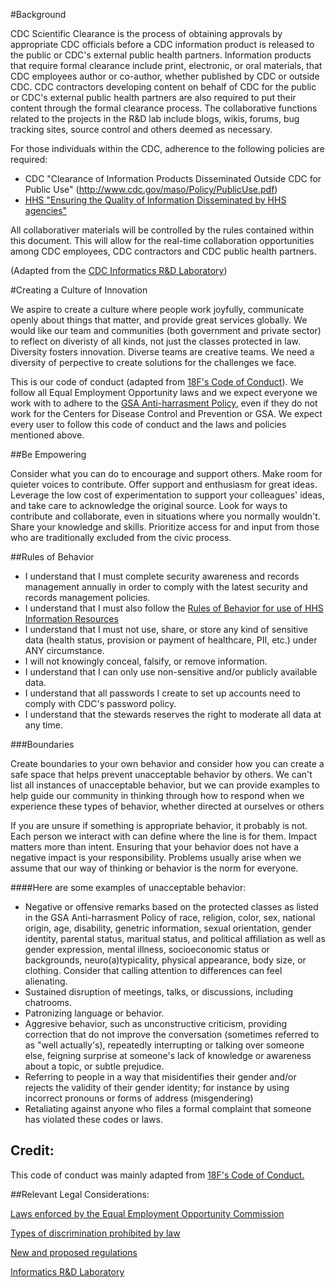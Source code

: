 #Background 

CDC Scientific Clearance is the process of obtaining approvals by appropriate CDC officials before a CDC information product
is released to the public or CDC's external public health partners. Information products that require formal clearance include 
print, electronic, or oral materials, that CDC employees author or co-author, whether published by CDC or outside CDC. 
CDC contractors developing content on behalf of CDC for the public or CDC's external public health partners are also required
to put their content through the formal clearance process. The collaborative functions related to the projects in the R&D lab include blogs, wikis, forums, bug tracking sites, source control and others deemed as necessary. 

For those individuals within the CDC, adherence to the following policies are required: 
* CDC "Clearance of Information Products Disseminated Outside CDC for Public Use" (http://www.cdc.gov/maso/Policy/PublicUse.pdf) 
* [HHS "Ensuring the Quality of Information Disseminated by HHS agencies"](http://aspe.hhs.gov/infoquality) 

All collaborativer materials will be controlled by the rules contained within this document. This will allow for the real-time collaboration opportunities among CDC employees, CDC contractors and CDC public health partners. 

(Adapted from the [CDC Informatics R&D Laboratory](www.phiresearchlab.org/?page_id=1715))

#Creating a Culture of Innovation 

We aspire to create a culture where people work joyfully, communicate openly about things that matter, and 
provide great services globally. We would like our team and communities (both government and private sector)
to reflect on diveristy of all kinds, not just the classes protected in law. Diversity fosters innovation. 
Diverse teams are creative teams. We need a diversity of perpective to create solutions for the challenges
we face. 
    
This is our code of conduct (adapted from [18F's Code of Conduct](https://github.com/18F/code-of-conduct)). 
We follow all Equal Employment Opportunity laws and we expect everyone we work with to adhere to the [GSA Anti-harrasment Policy](http://www.gsa.gov/portal/directive/d0/content/512516), even if they do not work for the Centers for Disease Control 
and Prevention or GSA. We expect every user to follow this code of conduct and the laws and policies mentioned above.
    
##Be Empowering 
  
Consider what you can do to encourage and support others. Make room for quieter voices to contribute. Offer support 
and enthusiasm for great ideas. Leverage the low cost of experimentation to support your colleagues' ideas, and take 
care to acknowledge the original source. Look for ways to contribute and collaborate, even in situations where you 
normally wouldn't. Share your knowledge and skills. Prioritize access for and input from those who are traditionally 
excluded from the civic process. 


##Rules of Behavior

 * I understand that I must complete security awareness and records management annually in order to comply with the 
   latest security and records management policies. 
 * I understand that I must also follow the [Rules of Behavior for use of HHS Information Resources](http://www.hhs.gov/ocio/policy/hhs-rob.html) 
 * I understand that I must not use, share, or store any kind of sensitive data (health status, provision or payment 
   of healthcare, PII, etc.) under ANY circumstance. 
 * I will not knowingly conceal, falsify, or remove information. 
 * I understand that I can only use non-sensitive and/or publicly available data. 
 * I understand that all passwords I create to set up accounts need to comply with CDC's password policy. 
 * I understand that the stewards reserves the right to moderate all data at any time. 

###Boundaries 

Create boundaries to your own behavior and consider how you can create a safe space that helps prevent unacceptable
behavior by others. We can't list all instances of unacceptable behavior, but we can provide examples to help guide 
our community in thinking through how to respond when we experience these types of behavior, whether directed at 
ourselves or others 

If you are unsure if something is appropriate behavior, it probably is not. Each person we interact with can define
where the line is for them. Impact matters more than intent. Ensuring that your behavior does not have a negative impact
is your responsibility. Problems usually arise when we assume that our way of thinking or behavior is the norm for everyone. 
    

####Here are some examples of unacceptable behavior: 
 * Negative or offensive remarks based on the protected classes as listed in the GSA Anti-harrasment Policy of
   race, religion, color, sex, national origin, age, disability, genetric information, sexual orientation, gender
   identity, parental status, maritual status, and political affiliation as well as gender expression, mental 
   illness, socioeconomic status or backgrounds, neuro(a)typicality, physical appearance, body size, or clothing. 
   Consider that calling attention to differences can feel alienating. 
 * Sustained disruption of meetings, talks, or discussions, including chatrooms. 
 * Patronizing language or behavior.
 * Aggresive behavior, such as unconstructive criticism, providing correction that do not improve the conversation 
   (sometimes referred to as "well actually's), repeatedly interrupting or talking over someone else, feigning 
    surprise at someone's lack of knowledge or awareness about a topic, or subtle prejudice. 
 * Referring to people in a way that misidentifies their gender and/or rejects the validity of their gender 
   identity; for instance by using incorrect pronouns or forms of address (misgendering) 
 * Retaliating against anyone who files a formal complaint that someone has violated these codes or laws. 

## Credit: 
This code of conduct was mainly adapted from [18F's Code of Conduct.](https://github.com/18F/code-of-conduct)  

##Relevant Legal Considerations: 

[Laws enforced by the Equal Employment Opportunity Commission](http://www.eeoc.gov/laws/statutes/index.cfm) 

[Types of discrimination prohibited by law](http://www.eeoc.gov/laws/types) 

[New and proposed regulations](http://www.eeoc.gov/laws/regulations/index.cfm) 

[Informatics R&D Laboratory](http://www.phiresearchlab.org) 

  
          
          
